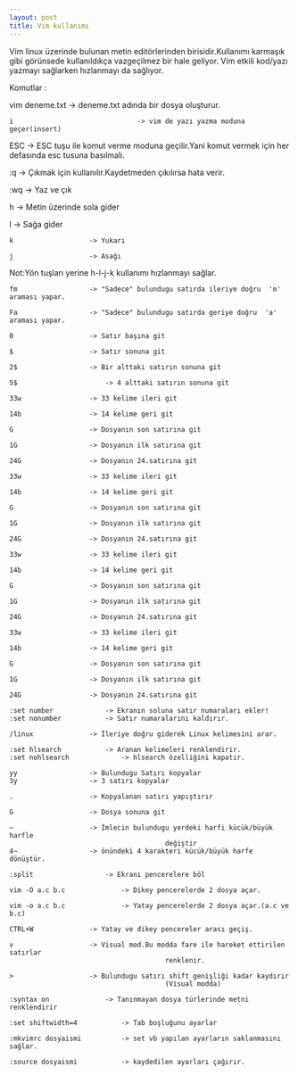```yaml
---
layout: post
title: Vim kullanımı
---
```


Vim linux üzerinde bulunan metin editörlerinden birisidir.Kullanımı karmaşık gibi görünsede kullanıldıkça vazgeçilmez bir hale geliyor.
Vim etkili kod/yazı yazmayı sağlarken hızlanmayı da sağlıyor.

Komutlar :


vim deneme.txt                      -> deneme.txt adında bir dosya oluşturur.

    i                            	-> vim de yazı yazma moduna geçer(insert)

ESC 	          		-> ESC tuşu ile komut verme moduna geçilir.Yani komut vermek
       	    	  			   için her defasında esc tusuna basılmalı.

:q 				        -> Çıkmak için kullanılır.Kaydetmeden çıkılırsa hata verir.

:wq 				-> Yaz ve çık

h 				        -> Metin üzerinde sola gider

l 	       			        -> Sağa gider

    k 					-> Yukarı

    j 					-> Asağı

  Not:Yön tuşları yerine h-l-j-k kullanımı hızlanmayı sağlar.

    fm 					-> "Sadece" bulundugu satırda ileriye doğru  'm' araması yapar.

    Fa 					-> "Sadece" bulundugu satırda geriye doğru  'a' araması yapar.

    0 					-> Satır başına git

    $ 					-> Satır sonuna git

    2$ 					-> Bir alttaki satırın sonuna git

    5$ 	        			-> 4 alttaki satırın sonuna git

    33w 				-> 33 kelime ileri git

    14b 				-> 14 kelime geri git

    G 					-> Dosyanın son satırına git

    1G 					-> Dosyanın ilk satırına git

    24G 				-> Dosyanın 24.satırına git

    33w 				-> 33 kelime ileri git

    14b 				-> 14 kelime geri git

    G 					-> Dosyanın son satırına git

    1G 		   			-> Dosyanın ilk satırına git

    24G 		  		-> Dosyanın 24.satırına git

    33w 				-> 33 kelime ileri git

    14b 				-> 14 kelime geri git

    G 					-> Dosyanın son satırına git

    1G 					-> Dosyanın ilk satırına git

    24G 				-> Dosyanın 24.satırına git

    33w 				-> 33 kelime ileri git

    14b 				-> 14 kelime geri git

    G 					-> Dosyanın son satırına git

    1G 					-> Dosyanın ilk satırına git

    24G 				-> Dosyanın 24.satırına git

    :set number 			-> Ekranın soluna satır numaraları ekler!
    :set nonumber 			-> Satır numaralarını kaldırır.

    /linux 				-> İleriye doğru giderek Linux kelimesini arar.

    :set hlsearch 			-> Aranan kelimeleri renklendirir.
    :set nohlsearch  			-> hlsearch özelliğini kapatır.

    yy 					-> Bulundugu Satırı kopyalar
    3y 					-> 3 satırı kopyalar

    . 		 			-> Kopyalanan satırı yapıştırır

    G 					-> Dosya sonuna git

    ~ 					-> İmlecin bulundugu yerdeki harfi kücük/büyük harfle
                                           değiştir
    4~ 					-> önündeki 4 karakteri kücük/büyük harfe dönüştür.

    :split 	         		-> Ekranı pencerelere böl

    vim -O a.c b.c  			-> Dikey pencerelerde 2 dosya açar.

    vim -o a.c b.c  			-> Yatay pencerelerde 2 dosya açar.(a.c ve b.c)

    CTRL+W 				-> Yatay ve dikey pencereler arası geçiş.

    v 					-> Visual mod.Bu modda fare ile hareket ettirilen satırlar 
                                           renklenir.

    > 					-> Bulundugu satırı shift genişliği kadar kaydırır
                                           (Visual modda)

    :syntax on 				-> Tanınmayan dosya türlerinde metni renklendirir

    :set shiftwidth=4 			-> Tab boşluğunu ayarlar

    :mkvimrc dosyaismi 			-> set vb yapılan ayarların saklanmasını sağlar.

    :source dosyaismi 			-> kaydedilen ayarları çağırır.

						





